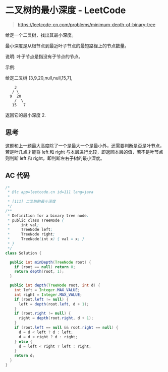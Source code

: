 # 二叉树的最小深度 - LeetCode

> https://leetcode-cn.com/problems/minimum-depth-of-binary-tree

给定一个二叉树，找出其最小深度。

最小深度是从根节点到最近叶子节点的最短路径上的节点数量。

说明: 叶子节点是指没有子节点的节点。

示例:

给定二叉树 [3,9,20,null,null,15,7],

```
    3
   / \
  9  20
    /  \
   15   7
```

返回它的最小深度 2.

## 思考

这题和上一题最大高度除了一个是最大一个是最小外，还需要判断是否是叶节点，若是叶几点才能将 left 和 right 与本层进行比较，即返回本层的值，若不是叶节点则判断 left 和 right，即判断左右子树的最小深度。

## AC 代码

```java
/*
 * @lc app=leetcode.cn id=111 lang=java
 *
 * [111] 二叉树的最小深度
 */
/**
 * Definition for a binary tree node.
 * public class TreeNode {
 *     int val;
 *     TreeNode left;
 *     TreeNode right;
 *     TreeNode(int x) { val = x; }
 * }
 */
class Solution {

  public int minDepth(TreeNode root) {
    if (root == null) return 0;
    return depth(root, 1);
  }

  public int depth(TreeNode root, int d) {
    int left = Integer.MAX_VALUE;
    int right = Integer.MAX_VALUE;
    if (root.left != null) {
      left = depth(root.left, d + 1);
    }
    if (root.right != null) {
      right = depth(root.right, d + 1);
    }
    if (root.left == null && root.right == null) {
      d = d < left ? d : left;
      d = d < right ? d : right;
    } else {
      d = left < right ? left : right;
    }
    return d;
  }
}

```
